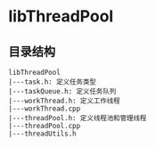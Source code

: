 # libThreadPool

## 目录结构
```
libThreadPool
|---task.h: 定义任务类型
|---taskQueue.h: 定义任务队列
|---workThread.h: 定义工作线程
|---workThread.cpp
|---threadPool.h: 定义线程池和管理线程
|---threadPool.cpp
|---threadUtils.h
```